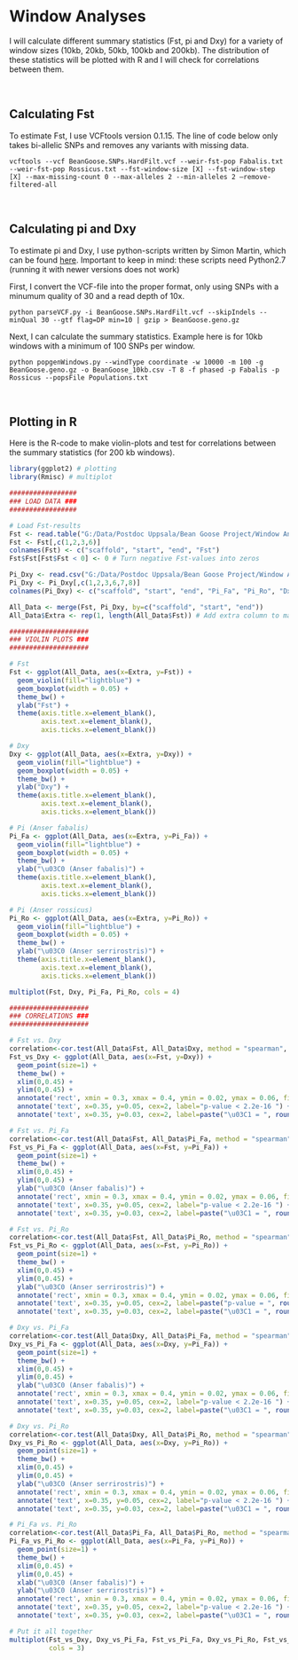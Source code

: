 # Window Analyses
I will calculate different summary statistics (Fst, pi and Dxy) for a variety of window sizes (10kb, 20kb, 50kb, 100kb and 200kb). 
The distribution of these statistics will be plotted with R and I will check for correlations between them.

&nbsp;

## Calculating Fst
To estimate Fst, I use VCFtools version 0.1.15.
The line of code below only takes bi-allelic SNPs and removes any variants with missing data.
```
vcftools --vcf BeanGoose.SNPs.HardFilt.vcf --weir-fst-pop Fabalis.txt --weir-fst-pop Rossicus.txt --fst-window-size [X] --fst-window-step [X] --max-missing-count 0 --max-alleles 2 --min-alleles 2 —remove-filtered-all
```

&nbsp;

## Calculating pi and Dxy
To estimate pi and Dxy, I use python-scripts written by Simon Martin, which can be found [here](https://github.com/simonhmartin/genomics_general). Important to keep in mind: these scripts need Python2.7 (running it with newer versions does not work)

First, I convert the VCF-file into the proper format, only using SNPs with a minumum quality of 30 and a read depth of 10x.
```
python parseVCF.py -i BeanGoose.SNPs.HardFilt.vcf --skipIndels --minQual 30 --gtf flag=DP min=10 | gzip > BeanGoose.geno.gz
```
Next, I can calculate the summary statistics. Example here is for 10kb windows with a minimum of 100 SNPs per window.
```
python popgenWindows.py --windType coordinate -w 10000 -m 100 -g BeanGoose.geno.gz -o BeanGoose_10kb.csv -T 8 -f phased -p Fabalis -p Rossicus --popsFile Populations.txt
```

&nbsp;

## Plotting in R
Here is the R-code to make violin-plots and test for correlations between the summary statistics (for 200 kb windows). 
```R
library(ggplot2) # plotting
library(Rmisc) # multiplot

#################
### LOAD DATA ###
#################

# Load Fst-results
Fst <- read.table("G:/Data/Postdoc Uppsala/Bean Goose Project/Window Analyses/BeanGoose_200kb.windowed.weir.fst", header = T )
Fst <- Fst[,c(1,2,3,6)]
colnames(Fst) <- c("scaffold", "start", "end", "Fst")
Fst$Fst[Fst$Fst < 0] <- 0 # Turn negative Fst-values into zeros

Pi_Dxy <- read.csv("G:/Data/Postdoc Uppsala/Bean Goose Project/Window Analyses/BeanGoose_200kb.csv", header = TRUE)
Pi_Dxy <- Pi_Dxy[,c(1,2,3,6,7,8)]
colnames(Pi_Dxy) <- c("scaffold", "start", "end", "Pi_Fa", "Pi_Ro", "Dxy")

All_Data <- merge(Fst, Pi_Dxy, by=c("scaffold", "start", "end"))
All_Data$Extra <- rep(1, length(All_Data$Fst)) # Add extra column to make violin-plots

####################
### VIOLIN PLOTS ###
####################

# Fst
Fst <- ggplot(All_Data, aes(x=Extra, y=Fst)) +
  geom_violin(fill="lightblue") +
  geom_boxplot(width = 0.05) +
  theme_bw() +
  ylab("Fst") +
  theme(axis.title.x=element_blank(),
        axis.text.x=element_blank(),
        axis.ticks.x=element_blank())

# Dxy
Dxy <- ggplot(All_Data, aes(x=Extra, y=Dxy)) +
  geom_violin(fill="lightblue") +
  geom_boxplot(width = 0.05) +
  theme_bw() +
  ylab("Dxy") +
  theme(axis.title.x=element_blank(),
        axis.text.x=element_blank(),
        axis.ticks.x=element_blank())

# Pi (Anser fabalis)
Pi_Fa <- ggplot(All_Data, aes(x=Extra, y=Pi_Fa)) +
  geom_violin(fill="lightblue") +
  geom_boxplot(width = 0.05) +
  theme_bw() +
  ylab("\u03C0 (Anser fabalis)") +
  theme(axis.title.x=element_blank(),
        axis.text.x=element_blank(),
        axis.ticks.x=element_blank())

# Pi (Anser rossicus)
Pi_Ro <- ggplot(All_Data, aes(x=Extra, y=Pi_Ro)) +
  geom_violin(fill="lightblue") +
  geom_boxplot(width = 0.05) +
  theme_bw() +
  ylab("\u03C0 (Anser serrirostris)") +
  theme(axis.title.x=element_blank(),
        axis.text.x=element_blank(),
        axis.ticks.x=element_blank())

multiplot(Fst, Dxy, Pi_Fa, Pi_Ro, cols = 4)

####################
### CORRELATIONS ###
####################

# Fst vs. Dxy
correlation<-cor.test(All_Data$Fst, All_Data$Dxy, method = "spearman", exact = FALSE)
Fst_vs_Dxy <- ggplot(All_Data, aes(x=Fst, y=Dxy)) +
  geom_point(size=1) +
  theme_bw() +
  xlim(0,0.45) +
  ylim(0,0.45) +
  annotate('rect', xmin = 0.3, xmax = 0.4, ymin = 0.02, ymax = 0.06, fill="lightblue", color="black") +
  annotate('text', x=0.35, y=0.05, cex=2, label="p-value < 2.2e-16 ") +
  annotate('text', x=0.35, y=0.03, cex=2, label=paste("\u03C1 = ", round(correlation$estimate, 2))) 

# Fst vs. Pi_Fa
correlation<-cor.test(All_Data$Fst, All_Data$Pi_Fa, method = "spearman", exact = FALSE)
Fst_vs_Pi_Fa <- ggplot(All_Data, aes(x=Fst, y=Pi_Fa)) +
  geom_point(size=1) +
  theme_bw() +
  xlim(0,0.45) +
  ylim(0,0.45) +
  ylab("\u03C0 (Anser fabalis)") +
  annotate('rect', xmin = 0.3, xmax = 0.4, ymin = 0.02, ymax = 0.06, fill="lightblue", color="black") +
  annotate('text', x=0.35, y=0.05, cex=2, label="p-value < 2.2e-16 ") +
  annotate('text', x=0.35, y=0.03, cex=2, label=paste("\u03C1 = ", round(correlation$estimate, 2)))

# Fst vs. Pi_Ro
correlation<-cor.test(All_Data$Fst, All_Data$Pi_Ro, method = "spearman", exact = FALSE)
Fst_vs_Pi_Ro <- ggplot(All_Data, aes(x=Fst, y=Pi_Ro)) +
  geom_point(size=1) +
  theme_bw() +
  xlim(0,0.45) +
  ylim(0,0.45) +
  ylab("\u03C0 (Anser serrirostris)") +
  annotate('rect', xmin = 0.3, xmax = 0.4, ymin = 0.02, ymax = 0.06, fill="lightblue", color="black") +
  annotate('text', x=0.35, y=0.05, cex=2, label=paste("p-value = ", round(correlation$p.value, 2))) +
  annotate('text', x=0.35, y=0.03, cex=2, label=paste("\u03C1 = ", round(correlation$estimate, 2)))

# Dxy vs. Pi_Fa
correlation<-cor.test(All_Data$Dxy, All_Data$Pi_Fa, method = "spearman", exact = FALSE)
Dxy_vs_Pi_Fa <- ggplot(All_Data, aes(x=Dxy, y=Pi_Fa)) +
  geom_point(size=1) +
  theme_bw() +
  xlim(0,0.45) +
  ylim(0,0.45) +
  ylab("\u03C0 (Anser fabalis)") +
  annotate('rect', xmin = 0.3, xmax = 0.4, ymin = 0.02, ymax = 0.06, fill="lightblue", color="black") +
  annotate('text', x=0.35, y=0.05, cex=2, label="p-value < 2.2e-16 ") +
  annotate('text', x=0.35, y=0.03, cex=2, label=paste("\u03C1 = ", round(correlation$estimate, 2)))

# Dxy vs. Pi_Ro
correlation<-cor.test(All_Data$Dxy, All_Data$Pi_Ro, method = "spearman", exact = FALSE)
Dxy_vs_Pi_Ro <- ggplot(All_Data, aes(x=Dxy, y=Pi_Ro)) +
  geom_point(size=1) +
  theme_bw() +
  xlim(0,0.45) +
  ylim(0,0.45) +
  ylab("\u03C0 (Anser serrirostris)") +
  annotate('rect', xmin = 0.3, xmax = 0.4, ymin = 0.02, ymax = 0.06, fill="lightblue", color="black") +
  annotate('text', x=0.35, y=0.05, cex=2, label="p-value < 2.2e-16 ") +
  annotate('text', x=0.35, y=0.03, cex=2, label=paste("\u03C1 = ", round(correlation$estimate, 2)))

# Pi_Fa vs. Pi_Ro
correlation<-cor.test(All_Data$Pi_Fa, All_Data$Pi_Ro, method = "spearman", exact = FALSE)
Pi_Fa_vs_Pi_Ro <- ggplot(All_Data, aes(x=Pi_Fa, y=Pi_Ro)) +
  geom_point(size=1) +
  theme_bw() +
  xlim(0,0.45) +
  ylim(0,0.45) +
  xlab("\u03C0 (Anser fabalis)") +
  ylab("\u03C0 (Anser serrirostris)") +
  annotate('rect', xmin = 0.3, xmax = 0.4, ymin = 0.02, ymax = 0.06, fill="lightblue", color="black") +
  annotate('text', x=0.35, y=0.05, cex=2, label="p-value < 2.2e-16 ") +
  annotate('text', x=0.35, y=0.03, cex=2, label=paste("\u03C1 = ", round(correlation$estimate, 2)))

# Put it all together
multiplot(Fst_vs_Dxy, Dxy_vs_Pi_Fa, Fst_vs_Pi_Fa, Dxy_vs_Pi_Ro, Fst_vs_Pi_Ro, Pi_Fa_vs_Pi_Ro,
          cols = 3)
```
